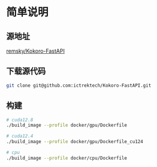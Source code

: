 # 简单说明

## 源地址
[remsky/Kokoro-FastAPI](https://github.com/remsky/Kokoro-FastAPI)

## 下载源代码
```bash
git clone git@github.com:ictrektech/Kokoro-FastAPI.git
```

## 构建
```bash
# cuda12.8
./build_image --profile docker/gpu/Dockerfile

# cuda12.4
./build_image --profile docker/gpu/Dockerfile_cu124

# cpu
./build_image --profile docker/cpu/Dockerfile
```